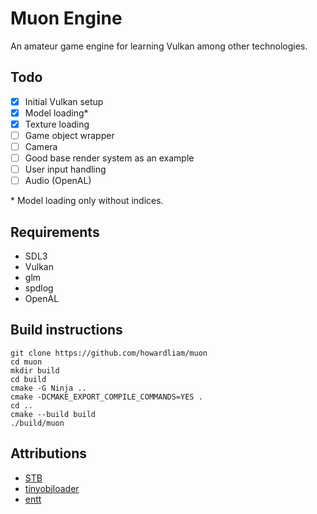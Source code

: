 # Muon Engine
An amateur game engine for learning Vulkan among other technologies.

## Todo
- [x] Initial Vulkan setup
- [x] Model loading*
- [x] Texture loading
- [ ] Game object wrapper
- [ ] Camera
- [ ] Good base render system as an example
- [ ] User input handling
- [ ] Audio (OpenAL)

\* Model loading only without indices.

## Requirements
- SDL3
- Vulkan
- glm
- spdlog
- OpenAL

## Build instructions
```
git clone https://github.com/howardliam/muon
cd muon
mkdir build
cd build
cmake -G Ninja ..
cmake -DCMAKE_EXPORT_COMPILE_COMMANDS=YES .
cd ..
cmake --build build
./build/muon
```

## Attributions
- [STB](https://github.com/nothings/stb)
- [tinyobjloader](https://github.com/tinyobjloader/tinyobjloader)
- [entt](https://github.com/skypjack/entt)
